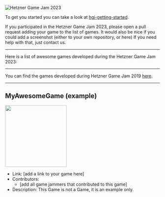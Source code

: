 ![Hetzner Game Jam 2023](images/hetzner_game_jam_logo.svg "Hetzner Game Jam 2023")

To get you started you can take a look at [hgj-getting-started](https://github.com/hetzneronline/hgj-getting-started.git).

If you participated in the Hetzner Game Jam 2023, please open a pull request adding your game to the list of games.
It would also be nice if you could add a screenshot (either to your own repository, or here)
If you need help with that, just contact us.

---

Here is a list of awesome games developed during the Hetzner Game Jam 2023:

[comment]: <> (add your game here, you can find an example at the end of this file)

---

You can find the games developed during Hetzner Game Jam 2019 [here](hetzner_game_jam_2019.md).

---

MyAwesomeGame (example)
-----------------------

<img src="images/hetzner_game_jam_logo_small.png" height="200">

- Link: [add a link to your game here]
- Contributors:
  - [add all game jammers that contributed to this game]
- Description: This Game is not a Game, it is an example only.
